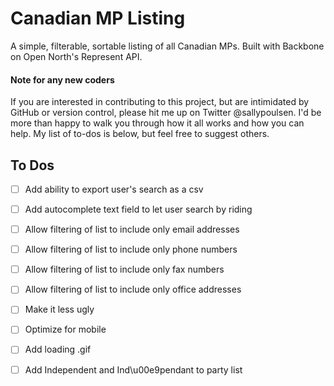 # Canadian MP Listing
A simple, filterable, sortable listing of all Canadian MPs. Built with Backbone on Open North's Represent API. 

#### Note for any new coders ####
If you are interested in contributing to this project, but are intimidated by GitHub or version control, please hit me up on Twitter @sallypoulsen. I'd be more than happy to walk you through how it all works and how you can help. My list of to-dos is below, but feel free to suggest others.

## To Dos ##

- [ ] Add ability to export user's search as a csv

- [ ] Add autocomplete text field to let user search by riding

- [ ] Allow filtering of list to include only email addresses

- [ ] Allow filtering of list to include only phone numbers

- [ ] Allow filtering of list to include only fax numbers

- [ ] Allow filtering of list to include only office addresses

- [ ] Make it less ugly

- [ ] Optimize for mobile

- [ ] Add loading .gif

- [ ] Add Independent and Ind\u00e9pendant to party list
